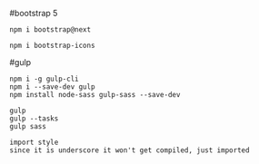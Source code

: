 #bootstrap 5

```
npm i bootstrap@next
```

```
npm i bootstrap-icons
```

#gulp

```
npm i -g gulp-cli
npm i --save-dev gulp
npm install node-sass gulp-sass --save-dev
```

```
gulp
gulp --tasks
gulp sass
```

```
import style
since it is underscore it won't get compiled, just imported
```

